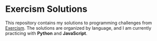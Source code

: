 # Exercism Solutions

This repository contains my solutions to programming challenges from [Exercism](https://exercism.org). The solutions are organized by language, and I am currently practicing with **Python** and **JavaScript**.
